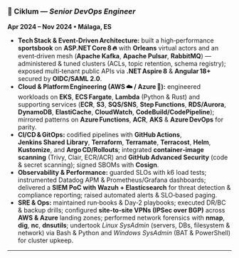 ### 🎯 Ciklum — _Senior DevOps Engineer_

**Apr 2024 – Nov 2024 • Málaga, ES**

- **Tech Stack & Event‑Driven Architecture:** built a high‑performance **sportsbook** on
  **ASP.NET Core 8 🔥** with **Orleans** virtual actors and an event‑driven mesh (**Apache Kafka**,
  **Apache Pulsar**, **RabbitMQ**) — administered & tuned clusters (ACLs, topic retention, schema
  registry); exposed multi‑tenant public APIs via **.NET Aspire 8** & **Angular 18+** secured by
  **OIDC/SAML 2.0**.
- **Cloud & Platform Engineering (AWS ☁️ / Azure 🔷):** engineered workloads on **EKS**,
  **ECS Fargate**, **Lambda** (Python & Rust) and supporting services (**ECR**, **S3**, **SQS/SNS**,
  **Step Functions**, **RDS/Aurora**, **DynamoDB**, **ElastiCache**, **CloudWatch**,
  **CodeBuild/CodePipeline**); mirrored patterns on **Azure Functions**, **ACR**, **AKS** &
  **Azure DevOps** for parity.
- **CI/CD & GitOps:** codified pipelines with **GitHub Actions**, **Jenkins Shared Library**,
  **Terraform**, **Terramate**, **Terracost**, **Helm**, **Kustomize**, and **Argo CD/Rollouts**;
  integrated **container‑image scanning** (Trivy, Clair, ECR/ACR) and **GitHub Advanced Security**
  (code & secret scanning); signed SBOMs with **Cosign**.
- **Observability & Performance:** guarded SLOs with k6 load tests; instrumented Datadog APM &
  Prometheus/Grafana dashboards; delivered a **SIEM PoC with Wazuh + Elasticsearch** for threat
  detection & compliance reporting; raised automated alerts & SLO‑based paging.
- **SRE & Ops:** maintained run‑books & Day‑2 playbooks; executed DR/BC & backup drills; configured
  **site‑to‑site VPNs (IPSec over BGP)** across **AWS & Azure** landing zones; performed network
  forensics with **nmap**, **dig**, **nc**, **dnsutils**; undertook _Linux SysAdmin_ (servers, DBs,
  filesystem & network) via Bash & Python and _Windows SysAdmin_ (BAT & PowerShell) for cluster
  upkeep.

---
